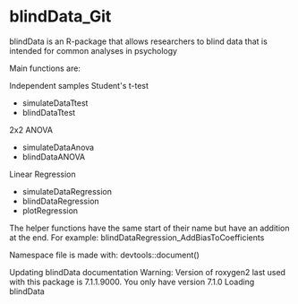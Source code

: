 # blindData_Git
 blindData is an R-package that allows researchers to blind data that is intended for common analyses in psychology

Main functions are:

Independent samples Student's t-test
- simulateDataTtest
- blindDataTtest

2x2 ANOVA
- simulateDataAnova
- blindDataANOVA

Linear Regression 
- simulateDataRegression
- blindDataRegression
- plotRegression

The helper functions have the same start of their name but have an addition at the end. For example: blindDataRegression_AddBiasToCoefficients

Namespace file is made with: devtools::document()

Updating blindData documentation Warning: Version of roxygen2 last used with this package is 7.1.1.9000. You only have version 7.1.0 Loading blindData
